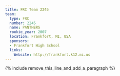 ```yaml
---
title: FRC Team 2245
team:
  type: FRC
  number: 2245
  name: PANTHERS
  rookie_year: 2007
  location: Frankfort, MI, USA
  sponsors:
  - Frankfort High School
  links:
    Website: http://frankfort.k12.mi.us
---
```


{% include remove_this_line_and_add_a_paragraph %}
